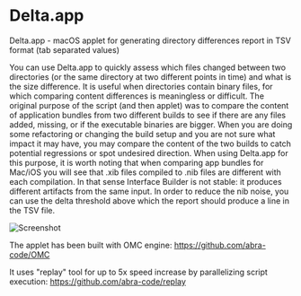 # Delta.app
Delta.app - macOS applet for generating directory differences report in TSV format (tab separated values)

You can use Delta.app to quickly assess which files changed between two directories (or the same directory at two different points in time) and what is the size difference. It is useful when directories contain binary files, for which comparing content differences is meaningless or difficult.
The original purpose of the script (and then applet) was to compare the content of application bundles from two different builds to see if there are any files added, missing, or if the executable binaries are bigger. When you are doing some refactoring or changing the build setup and you are not sure what impact it may have, you may compare the content of the two builds to catch potential regressions or spot undesired direction. When using Delta.app for this purpose, it is worth noting that when comparing app bundles for Mac/iOS you will see that .xib files compiled to .nib files are different with each compilation. In that sense Interface Builder is not stable: it produces different artifacts from the same input. In order to reduce the nib noise, you can use the delta threshold above which the report should produce a line in the TSV file.

![Screenshot](blob/main/Delta_screenshot.png)

The applet has been built with OMC engine:
https://github.com/abra-code/OMC

It uses "replay" tool for up to 5x speed increase by parallelizing script execution:
https://github.com/abra-code/replay
